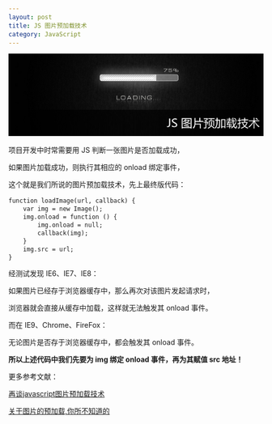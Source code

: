 ```yaml
---
layout: post
title: JS 图片预加载技术
category: JavaScript 
---
```


![JS 图片预加载技术](/uploads/2011/12/js-img-onload.jpg "JS 图片预加载技术")

项目开发中时常需要用 JS 判断一张图片是否加载成功，

如果图片加载成功，则执行其相应的 onload 绑定事件，

这个就是我们所说的图片预加载技术，先上最终版代码：

    function loadImage(url, callback) {   
        var img = new Image();   
        img.onload = function () {   
            img.onload = null;   
            callback(img);   
        }   
        img.src = url;   
    }

经测试发现 IE6、IE7、IE8：

如果图片已经存于浏览器缓存中，那么再次对该图片发起请求时，

浏览器就会直接从缓存中加载，这样就无法触发其 onload 事件。

而在 IE9、Chrome、FireFox：

无论图片是否存于浏览器缓存中，都会触发其 onload 事件。

**所以上述代码中我们先要为 img 绑定 onload 事件，再为其赋值 src 地址！**

更多参考文献：

[再谈javascript图片预加载技术](http://www.planeart.cn/?p=1121)

[关于图片的预加载,你所不知道的](http://www.cnblogs.com/rt0d/archive/2011/04/17/2018646.html)
